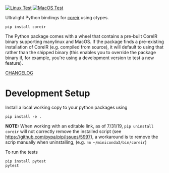 [![Linux Test](https://github.com/leonardt/pycoreir/actions/workflows/linux.yml/badge.svg)](https://github.com/leonardt/pycoreir/actions/workflows/linux.yml)
[![MacOS Test](https://github.com/leonardt/pycoreir/actions/workflows/macos.yml/badge.svg)](https://github.com/leonardt/pycoreir/actions/workflows/macos.yml)

Ultralight Python bindings for [coreir](https://github.com/rdaly525/coreir) using ctypes.

```
pip install coreir
```

The Python package comes with a wheel that contains a pre-built CoreIR binary supporting manylinux and MacOS.  If the package finds a pre-existing installation of CoreIR (e.g. compiled from source), it will default to using that rather than the shipped binary (this enables you to override the package binary if, for example, you're using a development version to test a new feature).

[CHANGELOG](./CHANGELOG.md)

# Development Setup
Install a local working copy to your python packages using
```
pip install -e .
```
**NOTE:** When working with an editable link, as of 7/31/19, `pip uninstall
coreir` will not correctly remove the installed script (see
https://github.com/pypa/pip/issues/5997), a workaround is to remove the scrip
manually when uninstalling, (e.g. `rm ~/miniconda3/bin/coreir`)

To run the tests
```
pip install pytest
pytest
```

